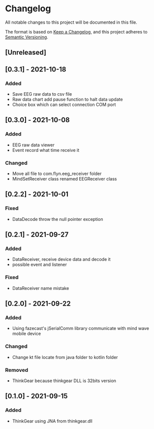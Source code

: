 # Changelog
All notable changes to this project will be documented in this file.

The format is based on [Keep a Changelog](https://keepachangelog.com/en/1.0.0/),
and this project adheres to [Semantic Versioning](https://semver.org/spec/v2.0.0.html).

## [Unreleased]

## [0.3.1] - 2021-10-18
### Added
- Save EEG raw data to csv file
- Raw data chart add pause function to halt data update
- Choice box which can select connection COM port

## [0.3.0] - 2021-10-08
### Added
- EEG raw data viewer
- Event record what time receive it
### Changed
- Move all file to com.flyn.eeg_receiver folder
- MindSetReceiver class renamed EEGReceiver class

## [0.2.2] - 2021-10-01
### Fixed
- DataDecode throw the null pointer exception

## [0.2.1] - 2021-09-27
### Added
- DataReceiver, receive device data and decode it
- possible event and listener
### Fixed
- DataReceiver name mistake

## [0.2.0] - 2021-09-22
### Added
- Using fazecast's jSerialComm library communicate with mind wave mobile device
### Changed
- Change kt file locate from java folder to kotlin folder
### Removed
- ThinkGear because thinkgear DLL is 32bits version

## [0.1.0] - 2021-09-15
### Added
- ThinkGear using JNA from thinkgear.dll